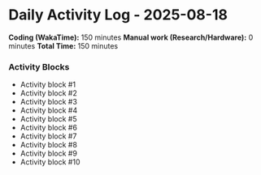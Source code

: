 # Daily Activity Log - 2025-08-18

**Coding (WakaTime):** 150 minutes
**Manual work (Research/Hardware):** 0 minutes
**Total Time:** 150 minutes

### Activity Blocks
- Activity block #1
- Activity block #2
- Activity block #3
- Activity block #4
- Activity block #5
- Activity block #6
- Activity block #7
- Activity block #8
- Activity block #9
- Activity block #10
